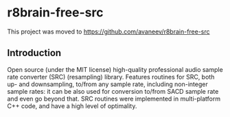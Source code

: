 # r8brain-free-src #

This project was moved to https://github.com/avaneev/r8brain-free-src

## Introduction ##
Open source (under the MIT license) high-quality professional audio sample rate converter (SRC) (resampling) library.  Features routines for SRC, both up- and downsampling, to/from any sample rate, including non-integer sample rates: it can be also used for conversion to/from SACD sample rate and even go beyond that.  SRC routines were implemented in multi-platform C++ code, and have a high level of optimality.